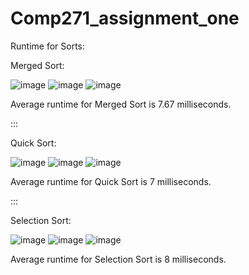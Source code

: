 # Comp271_assignment_one

Runtime for Sorts:

Merged Sort:

![image](https://user-images.githubusercontent.com/54014269/141931792-bd89b42d-6b1c-4d71-b97b-f817d9481a0c.png)
![image](https://user-images.githubusercontent.com/54014269/141931882-486b3064-f273-427c-8931-dc1b09f15235.png)
![image](https://user-images.githubusercontent.com/54014269/141931996-a2647838-29f2-4ecf-bda7-bdc1d996edeb.png)

Average runtime for Merged Sort is 7.67 milliseconds.

:::

Quick Sort:

![image](https://user-images.githubusercontent.com/54014269/141932359-98e182ff-98de-4df3-a734-8ac02c65a30f.png)
![image](https://user-images.githubusercontent.com/54014269/141932435-efadee54-b360-4b87-83b7-fa2a33bf837c.png)
![image](https://user-images.githubusercontent.com/54014269/141932482-ced404d0-272c-493f-9de2-c07bb9cb2552.png)

Average runtime for Quick Sort is 7 milliseconds.

:::

Selection Sort:

![image](https://user-images.githubusercontent.com/54014269/141932811-0134a86b-20b1-4925-9641-8eb9886a932e.png)
![image](https://user-images.githubusercontent.com/54014269/141933100-99277a5c-a411-497f-8b10-cefa82dc9355.png)
![image](https://user-images.githubusercontent.com/54014269/141933173-4d488caa-b4eb-4a58-8145-819041591ebd.png)

Average runtime for Selection Sort is 8 milliseconds.

